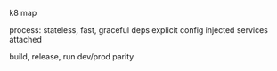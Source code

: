 ---
---
k8 map


process: stateless, fast, graceful
deps explicit
config injected
services attached

build, release, run
dev/prod parity
